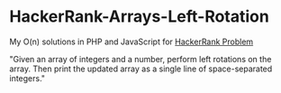 # HackerRank-Arrays-Left-Rotation

My O(n) solutions in PHP and JavaScript for [HackerRank Problem](https://www.hackerrank.com/challenges/ctci-array-left-rotation/problem)

"Given an array of  integers and a number, perform  left rotations on the array. Then print the updated array as a single line of space-separated integers."


